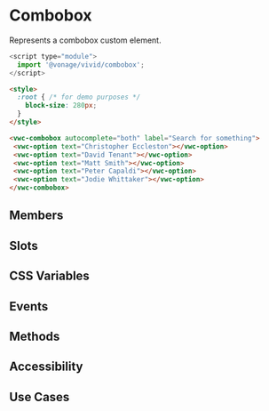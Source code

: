 # Combobox

Represents a combobox custom element.

```js
<script type="module">
  import '@vonage/vivid/combobox';
</script>
```

```html preview
<style>
  :root { /* for demo purposes */
    block-size: 280px;
  }
</style>

<vwc-combobox autocomplete="both" label="Search for something">
 <vwc-option text="Christopher Eccleston"></vwc-option>
 <vwc-option text="David Tenant"></vwc-option>
 <vwc-option text="Matt Smith"></vwc-option>
 <vwc-option text="Peter Capaldi"></vwc-option>
 <vwc-option text="Jodie Whittaker"></vwc-option>
</vwc-combobox>
```

## Members

## Slots

## CSS Variables

## Events

## Methods

## Accessibility

## Use Cases
